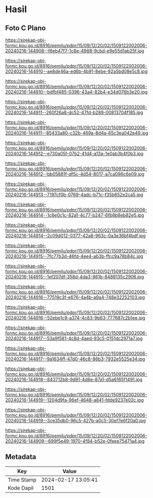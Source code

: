 # Hasil

## Foto C Plano

https://sirekap-obj-formc.kpu.go.id/8916/pemilu/pdpr/15/09/12/20/02/1509122002006-20240216-144908--f6eb47f7-1c8e-4988-9cbd-e9e55d1ab25f.jpg

https://sirekap-obj-formc.kpu.go.id/8916/pemilu/pdpr/15/09/12/20/02/1509122002006-20240216-144910--ae8de46a-ed6b-4b91-8ebe-92a5bd08e5c8.jpg

https://sirekap-obj-formc.kpu.go.id/8916/pemilu/pdpr/15/09/12/20/02/1509122002006-20240216-144910--bdfbf485-0396-43a4-82b4-e34d076b3e20.jpg

https://sirekap-obj-formc.kpu.go.id/8916/pemilu/pdpr/15/09/12/20/02/1509122002006-20240216-144911--260f26a8-dc52-47fd-b289-00813704f185.jpg

https://sirekap-obj-formc.kpu.go.id/8916/pemilu/pdpr/15/09/12/20/02/1509122002006-20240216-144911--85433a80-c32b-469a-8d4a-65c3ea042e49.jpg

https://sirekap-obj-formc.kpu.go.id/8916/pemilu/pdpr/15/09/12/20/02/1509122002006-20240216-144912--e730a05f-07b2-41d4-a13a-1e0ab3b4f0b3.jpg

https://sirekap-obj-formc.kpu.go.id/8916/pemilu/pdpr/15/09/12/20/02/1509122002006-20240216-144912--bb05881f-df5c-4d54-8017-a7ca096c6e09.jpg

https://sirekap-obj-formc.kpu.go.id/8916/pemilu/pdpr/15/09/12/20/02/1509122002006-20240216-144913--7197cf0b-0769-4adc-b71c-f35b652e2ca5.jpg

https://sirekap-obj-formc.kpu.go.id/8916/pemilu/pdpr/15/09/12/20/02/1509122002006-20240216-144914--1c6e0c1c-82a1-4c77-b247-6fb8b8eb82e5.jpg

https://sirekap-obj-formc.kpu.go.id/8916/pemilu/pdpr/15/09/12/20/02/1509122002006-20240216-144914--2c09d012-0377-42a8-963c-0a3e36bf4bdf.jpg

https://sirekap-obj-formc.kpu.go.id/8916/pemilu/pdpr/15/09/12/20/02/1509122002006-20240216-144915--7fc77b3d-46fd-4ee4-ab3b-ffcc9a78b84c.jpg

https://sirekap-obj-formc.kpu.go.id/8916/pemilu/pdpr/15/09/12/20/02/1509122002006-20240216-144915--1ef207df-358d-4da3-861b-8488135c2906.jpg

https://sirekap-obj-formc.kpu.go.id/8916/pemilu/pdpr/15/09/12/20/02/1509122002006-20240216-144916--77519c3f-e676-4a4b-a9a4-748e32252103.jpg

https://sirekap-obj-formc.kpu.go.id/8916/pemilu/pdpr/15/09/12/20/02/1509122002006-20240216-144916--52ebe1c9-a374-4c83-9b63-777687c2b1ee.jpg

https://sirekap-obj-formc.kpu.go.id/8916/pemilu/pdpr/15/09/12/20/02/1509122002006-20240216-144917--53a9f581-4c8d-4aed-93c5-0151dc2971a7.jpg

https://sirekap-obj-formc.kpu.go.id/8916/pemilu/pdpr/15/09/12/20/02/1509122002006-20240216-144917--9a1634ff-47d0-46c8-86b3-7932e5525e34.jpg

https://sirekap-obj-formc.kpu.go.id/8916/pemilu/pdpr/15/09/12/20/02/1509122002006-20240216-144918--843712b8-9d91-4d8e-87a1-d5a6165f1491.jpg

https://sirekap-obj-formc.kpu.go.id/8916/pemilu/pdpr/15/09/12/20/02/1509122002006-20240216-144919--1204d9fa-96ef-4648-a841-fdde9237e02c.jpg

https://sirekap-obj-formc.kpu.go.id/8916/pemilu/pdpr/15/09/12/20/02/1509122002006-20240216-144919--3ce35db0-96c5-427b-a0c5-30ef7e6f20a0.jpg

https://sirekap-obj-formc.kpu.go.id/8916/pemilu/pdpr/15/09/12/20/02/1509122002006-20240216-144909--699f5e49-1970-4f84-b52e-0feee75471a4.jpg


## Metadata

| Key        | Value               |
| ---------- | ------------------- |
| Time Stamp | 2024-02-17 13:05:41 |
| Kode Dapil | 1501                |



